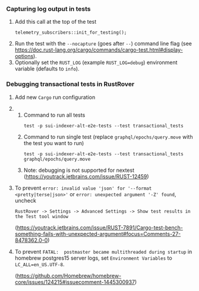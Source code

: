 ### Capturing log output in tests
1. Add this call at the top of the test
   ```
   telemetry_subscribers::init_for_testing();
   ```
2. Run the test with the `--nocapture` (goes after `--`) command line flag (see https://doc.rust-lang.org/cargo/commands/cargo-test.html#display-options).
3. Optionally set the `RUST_LOG` (example `RUST_LOG=debug`) environment variable (defaults to `info`).

### Debugging transactional tests in RustRover

1. Add new `Cargo` run configuration
2. 1. Command to run all tests 
      ```
      test -p sui-indexer-alt-e2e-tests --test transactional_tests
      ```
   2. Command to run single test (replace `graphql/epochs/query.move` with the test you want to run)
      ```
      test -p sui-indexer-alt-e2e-tests --test transactional_tests graphql/epochs/query.move
      ```
   3. Note: debugging is not supported for nextest (https://youtrack.jetbrains.com/issue/RUST-12459)
3. To prevent `error: invalid value 'json' for '--format <pretty|terse|json>'` or `error: unexpected argument '-Z' found`, uncheck 
   
   ```
   RustRover -> Settings -> Advanced Settings -> Show test results in the Test tool window
   ```
   
   (https://youtrack.jetbrains.com/issue/RUST-7891/Cargo-test-bench-something-fails-with-unexpected-argument#focus=Comments-27-8478362.0-0)
4. To prevent `FATAL:  postmaster became multithreaded during startup` in homebrew postgres15 server logs, 
   set `Environment Variables` to `LC_ALL=en_US.UTF-8`.

   (https://github.com/Homebrew/homebrew-core/issues/124215#issuecomment-1445300937)